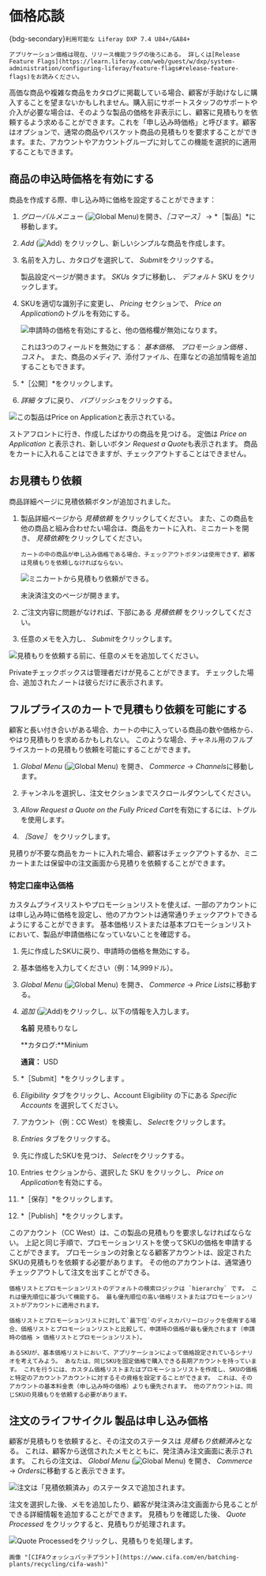 # 価格応談

{bdg-secondary}`利用可能な Liferay DXP 7.4 U84+/GA84+`

```{important}
アプリケーション価格は現在、リリース機能フラグの後ろにある。 詳しくは[Release Feature Flags](https://learn.liferay.com/web/guest/w/dxp/system-administration/configuring-liferay/feature-flags#release-feature-flags)をお読みください。 
```

高価な商品や複雑な商品をカタログに掲載している場合、顧客が手助けなしに購入することを望まないかもしれません。購入前にサポートスタッフのサポートや介入が必要な場合は、そのような製品の価格を非表示にし、顧客に見積もりを依頼するよう求めることができます。これを「申し込み時価格」と呼びます。顧客はオプションで、通常の商品やバスケット商品の見積もりを要求することができます。また、アカウントやアカウントグループに対してこの機能を選択的に適用することもできます。
## 商品の申込時価格を有効にする

商品を作成する際、申し込み時に価格を設定することができます：

1. *グローバルメニュー* (![Global Menu](../../images/icon-applications-menu.png))を開き、*［コマース］* &rarr; *［製品］*に移動します。

1. *Add* (![Add](../../images/icon-add.png)) をクリックし、新しいシンプルな商品を作成します。

1. 名前を入力し、カタログを選択して、 *Submit*をクリックする。

   製品設定ページが開きます。 *SKUs* タブに移動し、 *デフォルト* SKU をクリックします。

1. SKUを適切な識別子に変更し、 *Pricing* セクションで、 *Price on Application*のトグルを有効にする。

   ![申請時の価格を有効にすると、他の価格欄が無効になります。](./price-on-application/images/01.png)

   これは3つのフィールドを無効にする： *基本価格*、 *プロモーション価格* 、 *コスト*。 また、商品のメディア、添付ファイル、在庫などの追加情報を追加することもできます。

1. *［公開］*をクリックします。

1. *詳細* タブに戻り、 *パブリッシュ*をクリックする。

![この製品はPrice on Applicationと表示されている。](./price-on-application/images/02.png)

ストアフロントに行き、作成したばかりの商品を見つける。 定価は *Price on Application* と表示され、新しいボタン *Request a Quote*も表示されます。 商品をカートに入れることはできますが、チェックアウトすることはできません。

## お見積もり依頼

商品詳細ページに見積依頼ボタンが追加されました。

1. 製品詳細ページから *見積依頼* をクリックしてください。 また、この商品を他の商品と組み合わせたい場合は、商品をカートに入れ、ミニカートを開き、 *見積依頼*をクリックしてください。

   ```{note}
   カートの中の商品が申し込み価格である場合、チェックアウトボタンは使用できず、顧客は見積もりを依頼しなければならない。 
   ```

   ![ミニカートから見積もり依頼ができる。](./price-on-application/images/03.png)

   未決済注文のページが開きます。

1. ご注文内容に問題がなければ、下部にある *見積依頼* をクリックしてください。

1. 任意のメモを入力し、 *Submit*をクリックします。

![見積もりを依頼する前に、任意のメモを追加してください。](./price-on-application/images/04.png)

Privateチェックボックスは管理者だけが見ることができます。 チェックした場合、追加されたノートは彼らだけに表示されます。

## フルプライスのカートで見積もり依頼を可能にする

顧客と長い付き合いがある場合、カートの中に入っている商品の数や価格から、やはり見積もりを求めるかもしれない。 このような場合、チャネル用のフルプライスカートの見積もり依頼を可能にすることができます。

1. *Global Menu* (![Global Menu](../../images/icon-applications-menu.png)) を開き、 *Commerce* &rarr; *Channels*に移動します。

1. チャンネルを選択し、注文セクションまでスクロールダウンしてください。

1. *Allow Request a Quote on the Fully Priced Cart*を有効にするには、トグルを使用します。

1. *［Save］* をクリックします。

見積りが不要な商品をカートに入れた場合、顧客はチェックアウトするか、ミニカートまたは保留中の注文画面から見積りを依頼することができます。

### 特定口座申込価格

カスタムプライスリストやプロモーションリストを使えば、一部のアカウントには申し込み時に価格を設定し、他のアカウントは通常通りチェックアウトできるようにすることができます。 基本価格リストまたは基本プロモーションリストにおいて、製品が申請価格になっていないことを確認する。

1. 先に作成したSKUに戻り、申請時の価格を無効にする。

1. 基本価格を入力してください（例：14,999ドル）。

1. *Global Menu* (![Global Menu](../../images/icon-applications-menu.png)) を開き、 *Commerce* &rarr; *Price Lists*に移動する。

1. *追加* (![Add](../../images/icon-add.png))をクリックし、以下の情報を入力します。

   **名前** 見積もりなし

   **カタログ:**Minium

   **通貨：** USD

1. *［Submit］*をクリックします 。

1. *Eligibility* タブをクリックし、Account Eligibility の下にある *Specific Accounts* を選択してください。

1. アカウント（例：CC West）を検索し、 *Select*をクリックします。

1. *Entries* タブをクリックする。

1. 先に作成したSKUを見つけ、 *Select*をクリックする。

1. Entries セクションから、選択した SKU をクリックし、 *Price on Application*を有効にする。

1. *［保存］*をクリックします。

1. *［Publish］*をクリックします。

このアカウント（CC West）は、この製品の見積もりを要求しなければならない。 上記と同じ手順で、プロモーションリストを使ってSKUの価格を申請することができます。 プロモーションの対象となる顧客アカウントは、設定されたSKUの見積もりを依頼する必要があります。 その他のアカウントは、通常通りチェックアウトして注文を出すことができる。

```{important}
価格リストとプロモーションリストのデフォルトの検索ロジックは `hierarchy` です。 これは優先順位に基づいて機能する。 最も優先順位の高い価格リストまたはプロモーションリストがアカウントに適用されます。 

価格リストとプロモーションリストに対して`最下位`のディスカバリーロジックを使用する場合、価格リストとプロモーションリストと比較して、申請時の価格が最も優先されます（申請時の価格 > 価格リストとプロモーションリスト）。

あるSKUが、基本価格リストにおいて、アプリケーションによって価格設定されているシナリオを考えてみよう。 あなたは、同じSKUを固定価格で購入できる長期アカウントを持っています。 これを行うには、カスタム価格リストまたはプロモーションリストを作成し、SKUの価格と特定のアカウントアカウントに対するその資格を設定することができます。 これは、そのアカウントの基本料金表（申し込み時の価格）よりも優先されます。 他のアカウントは、同じSKUの見積もりを依頼する必要があります。 
```

## 注文のライフサイクル 製品は申し込み価格

顧客が見積もりを依頼すると、その注文のステータスは *見積もり依頼済み*となる。 これは、顧客から送信されたメモとともに、発注済み注文画面に表示されます。 これらの注文は、 *Global Menu* (![Global Menu](../../images/icon-applications-menu.png)) を開き、 *Commerce* &rarr; *Orders*に移動すると表示できます。

![注文は「見積依頼済み」のステータスで追加されます。](./price-on-application/images/05.png)

注文を選択した後、メモを追加したり、顧客が発注済み注文画面から見ることができる詳細情報を追加することができます。 見積もりを確認した後、 *Quote Processed* をクリックすると、見積もりが処理されます。

![Quote Processedをクリックし、見積もりを処理します。](./price-on-application/images/06.png)

```{note}
画像 "[CIFAウォッシュバッチプラント](https://www.cifa.com/en/batching-plants/recycling/cifa-wash)" 
```
